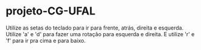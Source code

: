 # projeto-CG-UFAL
Utilize as setas do teclado para ir para frente, atrás, direita e esquerda.
Utilize 'a' e 'd' para fazer uma rotação para esquerda e direita.
E utilize 'r' e 'f' para ir pra cima e para baixo.
